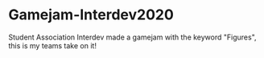 # Gamejam-Interdev2020
Student Association Interdev made a gamejam with the keyword "Figures", this is my teams take on it!
